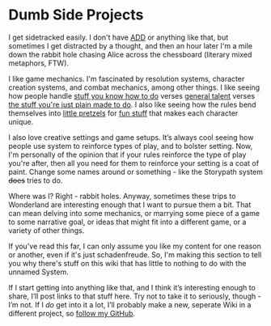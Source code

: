 # Dumb Side Projects

I get sidetracked easily. I don't have [ADD](https://en.wikipedia.org/wiki/Attention_deficit_hyperactivity_disorder) or anything like that, but sometimes I get distracted by a thought, and then an hour later I'm a mile down the rabbit hole chasing Alice across the chessboard (literary mixed metaphors, FTW).

I like game mechanics. I'm fascinated by resolution systems, character creation systems, and combat mechanics, among other things. I like seeing how people handle [stuff you know how to do](Skills.md) verses [general talent](Traits.md) verses [the stuff you're just plain made to do](Aspects.md). I also like seeing how the rules bend themselves into [little pretzels](MetaTraits.md) for [fun stuff](SpecialAbilities.md) that makes each character unique.

I also love creative settings and game setups. It’s always cool seeing how people use system to reinforce types of play, and to bolster setting. Now, I'm personally of the opinion that if your rules reinforce the type of play you're after, then all you need for them to reinforce your setting is a coat of paint. Change some names around or something - like the Storypath system ~~does~~ tries to do.

Where was I? Right - rabbit holes. Anyway, sometimes these trips to Wonderland are interesting enough that I want to pursue them a bit. That can mean delving into some mechanics, or marrying some piece of a game to some narrative goal, or ideas that might fit into a different game, or a variety of other things.

If you've read this far, I can only assume you like my content for one reason or another, even if it's just schadenfreude. So, I'm making this section to tell you why there's stuff on this wiki that has little to nothing to do with the unnamed System.

If I start getting into anything like that, and I think it’s interesting enough to share, I’ll post links to that stuff here. Try not to take it to seriously, though - I’m not. If I *do* get into it a lot, I’ll probably make a new, seperate Wiki in a different project, so [follow my GitHub](https://github.com/s-20).